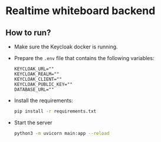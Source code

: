 # Realtime whiteboard backend

## How to run?

- Make sure the Keycloak docker is running.

- Prepare the `.env` file that contains the following variables:

    ```env
    KEYCLOAK_URL=""
    KEYCLOAK_REALM=""
    KEYCLOAK_CLIENT=""
    KEYCLOAK_PUBLIC_KEY=""
    DATABASE_URL=""
    ```

- Install the requirements:

    ```bash
    pip install -r requirements.txt
    ```

- Start the server

    ```bash
    python3 -m uvicorn main:app --reload
    ```
